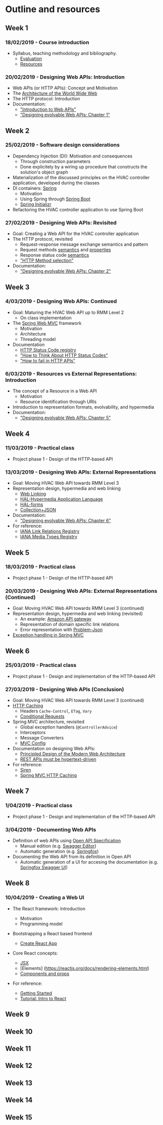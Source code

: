 # Outline and resources #

## Week 1
### 18/02/2019 - Course introduction
* Syllabus, teaching methodology and bibliography.
  * [Evaluation](https://github.com/isel-leic-daw/1819v-public/wiki/evaluation)
  * [Resources](https://github.com/isel-leic-daw/1819v-public/wiki/resources)

### 20/02/2019 - Designing Web APIs: Introduction
* Web APIs (or HTTP APIs): Concept and Motivation
* The [Architecture of the World Wide Web](https://www.w3.org/TR/webarch/)
* The HTTP protocol: Introduction
* Documentation:
  * ["Introduction to Web APIs"](https://github.com/isel-leic-daw/1819v-public/wiki/Web-APIs)
  * ["Designing evolvable Web APIs: Chapter 1"](https://www.oreilly.com/library/view/designing-evolvable-web/9781449337919/ch01.html)

## Week 2
### 25/02/2019 - Software design considerations
* Dependency Injection (DI): Motivation and consequences
  * Through construction parameters
  * Done explicitely by a wiring up procedure that constructs the solution's object graph 
* Materialization of the discussed principles on the HVAC controller application, developed during the classes
* DI containers: [Spring](https://docs.spring.io/spring/docs/current/spring-framework-reference/core.html#spring-core)
  * Motivation
  * Using Spring through [Spring Boot](https://docs.spring.io/spring-boot/docs/current/reference/htmlsingle/)
  * [Spring Initializr](https://start.spring.io/)
* Refactoring the HVAC controller application to use Spring Boot

### 27/02/2019 - Designing Web APIs: Revisited
* Goal: Creating a Web API for the HVAC controller application
* The HTTP protocol, revisited
  * Request-response message exchange semantics and pattern
  * Request methods [semantics](https://tools.ietf.org/html/rfc7231#section-4.3) and [properties](https://tools.ietf.org/html/rfc7231#section-4.2)
  * Response status code [semantics](https://tools.ietf.org/html/rfc7231#section-6)
  * ["HTTP Method selection"](https://github.com/isel-leic-daw/1819v-public/wiki/HTTP-method-selection)
* Documentation:
  * ["Designing evolvable Web APIs: Chapter 2"](https://www.oreilly.com/library/view/designing-evolvable-web/9781449337919/ch02.html)

## Week 3
### 4/03/2019 - Designing Web APIs: Continued
* Goal: Maturing the HVAC Web API up to RMM Level 2
  * On class implementation
* The [Spring Web MVC](https://docs.spring.io/spring/docs/current/spring-framework-reference/web.html) framework
  * Motivation
  * Architecture 
  * Threading model
* Documentation
  * [HTTP Status Code registry](http://www.iana.org/assignments/http-status-codes/http-status-codes.xhtml)
  * ["How to Think About HTTP Status Codes"](https://www.mnot.net/blog/2017/05/11/status_codes)
  * ["How to fail in HTTP APIs"](https://github.com/isel-leic-daw/1819v-public/wiki/How-to-fail-in-HTTP-APIs)

### 6/03/2019 - Resources vs External Representations: Introduction
* The concept of a Resource in a Web API
  * Motivation 
  * Resource identification through URIs
* Introduction to representation formats, evolvability, and hypermedia
* Documentation:
  * ["Designing evolvable Web APIs: Chapter 5"](https://www.oreilly.com/library/view/designing-evolvable-web/9781449337919/ch05.html)

## Week 4
### 11/03/2019 - Practical class
* Project phase 1 - Design of the HTTP-based API 
### 13/03/2019 - Designing Web APIs: External Representations
* Goal: Moving HVAC Web API towards RMM Level 3
* Representation design, hypermedia and web linking
  * [Web Linking](https://tools.ietf.org/html/rfc5988)
  * [HAL-Hypermedia Application Language](https://tools.ietf.org/html/draft-kelly-json-hal-08)
  * [HAL-forms](https://rwcbook.github.io/hal-forms/)
  * [Collection+JSON](http://amundsen.com/media-types/collection/)
* Documentation:
  * ["Designing evolvable Web APIs: Chapter 6"](https://www.oreilly.com/library/view/designing-evolvable-web/9781449337919/ch06.html)
* For reference:
  * [IANA Link Relations Registry](https://www.iana.org/assignments/link-relations/link-relations.xhtml)
  * [IANA Media Types Registry](https://www.iana.org/assignments/media-types/media-types.xhtml)

## Week 5
### 18/03/2019 - Practical class
* Project phase 1 - Design of the HTTP-based API 
### 20/03/2019 - Designing Web APIs: External Representations (Continued)
* Goal: Moving HVAC Web API towards RMM Level 3 (continued)
* Representation design, hypermedia and web linking (revisited)
  * An example: [Amazon API gateway](https://docs.aws.amazon.com/apigateway/api-reference/)
  * Representation of domain specific link relations 
  * Error representation with [Problem-Json](https://tools.ietf.org/html/rfc7807)
* [Exception handling in Spring MVC](https://docs.spring.io/spring/docs/current/spring-framework-reference/web.html#mvc-ann-exceptionhandler)

## Week 6
### 25/03/2019 - Practical class
* Project phase 1 - Design and implementation of the HTTP-based API 
### 27/03/2019 - Designing Web APIs (Conclusion)
* Goal: Moving HVAC Web API towards RMM Level 3 (continued)
* [HTTP Caching](https://tools.ietf.org/html/rfc7234)
  * Headers `Cache-Control`, `ETag`, `Vary`
  * [Conditional Requests](https://tools.ietf.org/html/rfc7232)
* Spring MVC architecture, revisited
  * Global exception handlers (`@ControllerAdvice`)
  * Interceptors
  * Message Converters
  * [MVC Config](https://docs.spring.io/spring/docs/current/spring-framework-reference/web.html#mvc-config)
* Documentation on designing Web APIs:
  * [Principled Design of the Modern Web Architecture](https://www.ics.uci.edu/~taylor/documents/2002-REST-TOIT.pdf)
  * [REST APIs must be hypertext-driven](http://roy.gbiv.com/untangled/2008/rest-apis-must-be-hypertext-driven)
* For reference:
  * [Siren](https://github.com/kevinswiber/siren)
  * [Spring MVC HTTP Caching](https://docs.spring.io/spring/docs/current/spring-framework-reference/web.html#mvc-caching)

## Week 7
### 1/04/2019 - Practical class
* Project phase 1 - Design and implementation of the HTTP-based API 
### 3/04/2019 - Documenting Web APIs
* Definition of web APIs using [Open API Specification](https://swagger.io/specification/#specification)
  * Manual edition (e.g. [Swagger Editor](https://editor.swagger.io/))
  * Automatic generation (e.g. [Springfox](http://springfox.github.io/springfox/docs/current/))
* Documenting the Web API from its definition in Open API
  * Automatic generation of a UI for accesing the documentation (e.g. [Springfox Swagger UI](http://springfox.github.io/springfox/docs/current/#springfox-swagger-ui))

## Week 8
### 10/04/2019 - Creating a Web UI
* The React framework: Introduction
  * Motivation
  * Programming model
* Bootstrapping a React based frontend
  * [Create React App](https://facebook.github.io/create-react-app/docs/getting-started)
* Core React concepts:
  * [JSX](https://reactjs.org/docs/introducing-jsx.html)
  * [Elements] (https://reactjs.org/docs/rendering-elements.html)
  * [Components and props](https://reactjs.org/docs/components-and-props.html)

* For reference:
  * [Getting Started](https://reactjs.org/docs/getting-started.html)
  * [Tutorial: Intro to React](https://reactjs.org/tutorial/tutorial.html)

## Week 9

## Week 10

## Week 11

## Week 12

## Week 13

## Week 14

## Week 15
